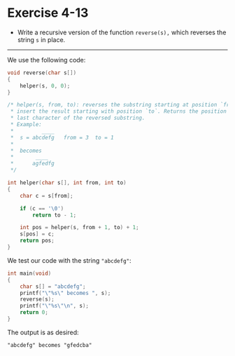 # Exercise 4-13

- Write a recursive version of the function `reverse(s),` which reverses the string `s` in place.

---

We use the following code:
```c
void reverse(char s[])
{
	helper(s, 0, 0);
}

/* helper(s, from, to): reverses the substring starting at position `from` and
 * insert the result starting with position `to`. Returns the position of the
 * last character of the reversed substring.
 * Example:
 *         ____
 *  s = abcdefg   from = 3  to = 1
 *
 *  becomes
 *       ____
 *      agfedfg
 */

int helper(char s[], int from, int to)
{
	char c = s[from];

	if (c == '\0')
		return to - 1;

	int pos = helper(s, from + 1, to) + 1;
	s[pos] = c;
	return pos;
}
```

We test our code with the string `"abcdefg"`:
```c
int main(void)
{
	char s[] = "abcdefg";
	printf("\"%s\" becomes ", s);
	reverse(s);
	printf("\"%s\"\n", s);
	return 0;
}
```
The output is as desired:
```text
"abcdefg" becomes "gfedcba"
```
